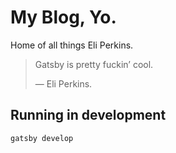 # My Blog, Yo.

Home of all things Eli Perkins.

> Gatsby is pretty fuckin’ cool.
>
> — Eli Perkins.

## Running in development
`gatsby develop`
